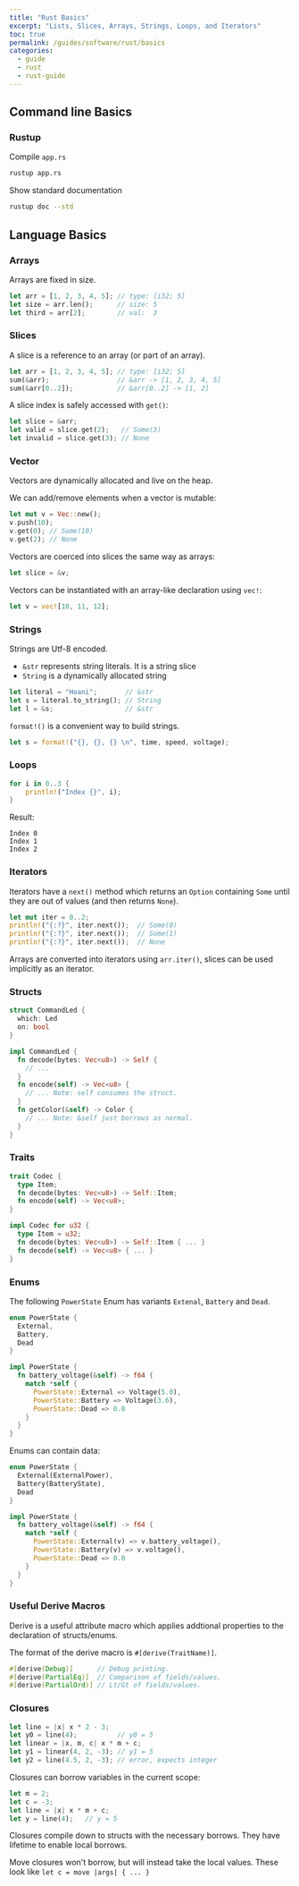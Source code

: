 ```yaml
---
title: "Rust Basics"
excerpt: "Lists, Slices, Arrays, Strings, Loops, and Iterators"
toc: true
permalink: /guides/software/rust/basics
categories:
  - guide
  - rust
  - rust-guide
---
```


## Command line Basics

### Rustup

Compile `app.rs`

```sh
rustup app.rs
```

Show standard documentation

```sh
rustup doc --std
```

## Language Basics

### Arrays

Arrays are fixed in size.

```rs
let arr = [1, 2, 3, 4, 5]; // type: [i32; 5]
let size = arr.len();      // size: 5
let third = arr[2];        // val:  3
```

### Slices

A slice is a reference to an array (or part of an array).

```rs 
let arr = [1, 2, 3, 4, 5]; // type: [i32; 5]
sum(&arr);                 // &arr -> [1, 2, 3, 4, 5]
sum(&arr[0..2]);           // &arr[0..2] -> [1, 2]
```

A slice index is safely accessed with `get()`:

```rs
let slice = &arr;
let valid = slice.get(2);   // Some(3)
let invalid = slice.get(3); // None
```

### Vector

Vectors are dynamically allocated and live on the heap. 

We can add/remove elements when a vector is mutable:

```rs
let mut v = Vec::new();
v.push(10);
v.get(0); // Some(10)
v.get(2); // None
```

Vectors are coerced into slices the same way as arrays:

```rs
let slice = &v;
```

Vectors can be instantiated with an array-like declaration using `vec!`:

```rs 
let v = vec![10, 11, 12];
```

### Strings

Strings are Utf-8 encoded.

* `&str` represents string literals. It is a string slice
* `String` is a dynamically allocated string

```rs
let literal = "Hoani";       // &str
let s = literal.to_string(); // String
let l = &s;                  // &str
```

`format!()` is a convenient way to build strings.

```rs
let s = format!("{}, {}, {} \n", time, speed, voltage);
```

### Loops

```rs
for i in 0..3 {
    println!("Index {}", i);
}
```
Result:
```
Index 0
Index 1
Index 2
```

### Iterators

Iterators have a `next()` method which returns an `Option` containing `Some` until they are out of values (and then returns `None`).

```rs
let mut iter = 0..2;
println!("{:?}", iter.next());  // Some(0)
println!("{:?}", iter.next());  // Some(1)
println!("{:?}", iter.next());  // None
```

Arrays are converted into iterators using `arr.iter()`, slices can be used implicitly as an iterator.

### Structs

```rs
struct CommandLed {
  which: Led
  on: bool
}

impl CommandLed {
  fn decode(bytes: Vec<u8>) -> Self {
    // ...
  }
  fn encode(self) -> Vec<u8> {
    // ... Note: self consumes the struct.
  }
  fn getColor(&self) -> Color {
    // ... Note: &self just borrows as normal.
  }
}
```

### Traits

```rs
trait Codec {
  type Item;
  fn decode(bytes: Vec<u8>) -> Self::Item;
  fn encode(self) -> Vec<u8>;
}

impl Codec for u32 {
  type Item = u32;
  fn decode(bytes: Vec<u8>) -> Self::Item { ... }
  fn decode(self) -> Vec<u8> { ... }
}
```

### Enums

The following `PowerState` Enum has variants `Extenal`, `Battery` and `Dead`.

```rs 
enum PowerState {
  External,
  Battery,
  Dead
}

impl PowerState {
  fn battery_voltage(&self) -> f64 {
    match *self {
      PowerState::External => Voltage(5.0),
      PowerState::Battery => Voltage(3.6),
      PowerState::Dead => 0.0
    }
  }
}
```

Enums can contain data:

```rs 
enum PowerState {
  External(ExternalPower),
  Battery(BatteryState),
  Dead
}

impl PowerState {
  fn battery_voltage(&self) -> f64 {
    match *self {
      PowerState::External(v) => v.battery_voltage(),
      PowerState::Battery(v) => v.voltage(),
      PowerState::Dead => 0.0
    }
  }
}
```

### Useful Derive Macros

Derive is a useful attribute macro which applies addtional properties to the declaration of structs/enums.

The format of the derive macro is `#[derive(TraitName)]`. 

```rs
#[derive(Debug)]      // Debug printing.
#[derive(PartialEq)]  // Comparison of fields/values.
#[derive(PartialOrd)] // Lt/Gt of fields/values.
```

### Closures

```rs
let line = |x| x * 2 - 3;
let y0 = line(4);          // y0 = 5
let linear = |x, m, c| x * m + c;
let y1 = linear(4, 2, -3); // y1 = 5
let y2 = line(4.5, 2, -3); // error, expects integer  
```

Closures can borrow variables in the current scope:

```rs
let m = 2;
let c = -3;
let line = |x| x * m + c;
let y = line(4);   // y = 5
```

Closures compile down to structs with the necessary borrows. They have lifetime to enable local borrows.

Move closures won't borrow, but will instead take the local values. These look like `let c = move |args| { ... }`

